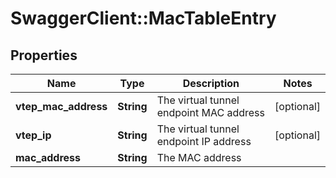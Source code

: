 # SwaggerClient::MacTableEntry

## Properties
Name | Type | Description | Notes
------------ | ------------- | ------------- | -------------
**vtep_mac_address** | **String** | The virtual tunnel endpoint MAC address | [optional] 
**vtep_ip** | **String** | The virtual tunnel endpoint IP address | [optional] 
**mac_address** | **String** | The MAC address | 



